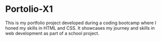 # Portolio-X1
This is my portfolio project developed during a coding bootcamp where I honed my skills in HTML and CSS. It showcases my journey and skills in web development as part of a school project.
